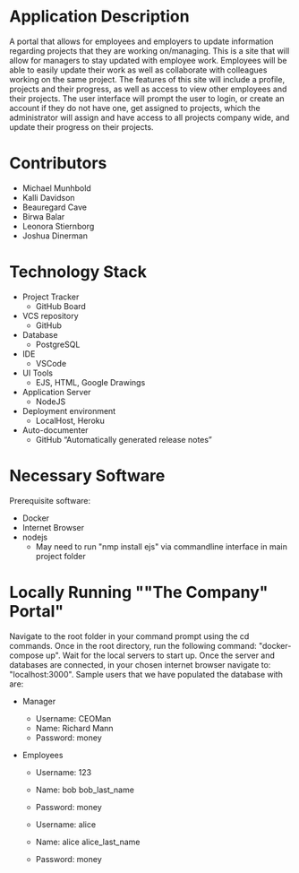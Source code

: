 # Application Description
A portal that allows for employees and employers to update information regarding projects that they are working on/managing. This is a site that will allow for managers to stay updated with employee work. Employees will be able to easily update their work as well as collaborate with colleagues working on the same project. The features of this site will include a profile, projects and their progress, as well as access to view other employees and their projects. The user interface will prompt the user to login, or create an account if they do not have one, get assigned to projects, which the administrator will assign and have access to all projects company wide, and update their progress on their projects.

# Contributors
- Michael Munhbold
- Kalli Davidson
- Beauregard Cave
- Birwa Balar
- Leonora Stiernborg 
- Joshua Dinerman

# Technology Stack
- Project Tracker
  - GitHub Board
- VCS repository 
  - GitHub
- Database 
  - PostgreSQL
- IDE
  - VSCode
- UI Tools
  - EJS, HTML, Google Drawings
- Application Server
  - NodeJS
- Deployment environment
  - LocalHost, Heroku
- Auto-documenter
  - GitHub “Automatically generated release notes”


# Necessary Software
Prerequisite software:
- Docker
- Internet Browser
- nodejs 
  - May need to run "nmp install ejs" via commandline interface in main project folder

# Locally Running ""The Company" Portal"

Navigate to the root folder in your command prompt using the cd commands. Once in the root directory, run the following command: "docker-compose up". Wait for the local servers to start up. Once the server and databases are connected, in your chosen internet browser navigate to: "localhost:3000". Sample users that we have populated the database with are:

- Manager
  - Username: CEOMan
  - Name: Richard Mann
  - Password: money

- Employees
  - Username: 123
  - Name: bob bob_last_name
  - Password: money

  - Username: alice
  - Name: alice alice_last_name
  - Password: money

  